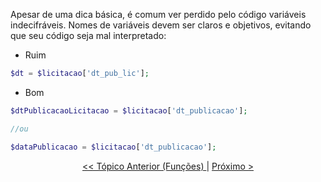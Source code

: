 Apesar de uma dica básica, é comum ver perdido pelo código variáveis indecifráveis. Nomes de variáveis devem ser claros e objetivos, evitando que seu código seja mal interpretado:

- Ruim

```php
$dt = $licitacao['dt_pub_lic'];
```

- Bom

```php
$dtPublicacaoLicitacao = $licitacao['dt_publicacao'];

//ou

$dataPublicacao = $licitacao['dt_publicacao'];
```

<p align="center">
    <a href="../funcoes/exemplo4.md"> << Tópico Anterior (Funções) </a> | <a href="exemplo2.md"> Próximo > </a>
</p>
